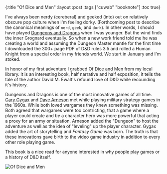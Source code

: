 {:title "Of Dice and Men" :layout :post :tags ["cuwab" "booknote"] :toc true}

I've always been nerdy (cereberal) and geeked (into) out on relatively obscure pop culture when I'm feeling dorky. (Forthcoming post to describe the canonical meanings of `nerd`, `geek`, and `dork`). In other words, I should have played [Dungeons and Dragons](http://dnd.wizards.com/) when I was younger. But the wind finds the inner Grognard eventually. So when a new work friend told me he was creating a world and assuming the Dungeon Master mantle for the first time I downloaded the 300+ page PDF of D&D rules 3.5 and rolled a Human Knight from a special order in my friends world. We start in January and I'm stoked.

In honor of my first adventure I grabbed [Of Dice and Men](http://www.amazon.com/Of-Dice-Men-Dungeons-Dragons/dp/1491514191) from my local library. It is an interesting book, half narrative and half exposition, it tells the tale of the author David M. Ewalt's refound love of D&D while recounding it's history.

Dungeons and Dragons is one of the most innovative games of all time. [Gary Gygax](https://en.wikipedia.org/wiki/Gary_Gygax) and [Dave Arneson](https://en.wikipedia.org/wiki/Dave_Arneson) met while playing military strategy games in the 1960s. While both loved wargames they knew something was missing. Both agreed that wargames were too contricting, that a game where a player could create and *be* a character hero was more powerful that acting a proxy for an army or situation. Arneson added the "Dungeon" to host the adventure as well as the idea of "leveling" up the player character. Gygax added the art of storytelling and *Fantasy Game* was born. The truth is that these innovations gave birth to the video game industry in addition to every other role playing game.

This book is a nice read for anyone interested in why people play games or a history of D&D itself.

![Of Dice and Men](/img/20151225_ofdiceandmen.jpg)
